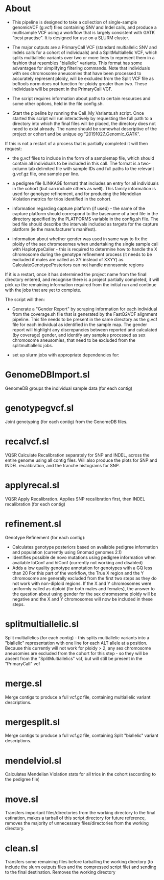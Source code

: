 # About
- This pipeline is designed to take a collection of single-sample genomicVCF (g.vcf) files containing SNV and Indel calls, and produce a multisample VCF using a workflow that is largely consistent with GATK "best practise". It is designed for use on a SLURM cluster.

- The major outputs are a PrimaryCall VCF (standard multiallelic SNV and Indels calls for a cohort of individuals) and a SplitMultiallelic VCF, which splits multiallelic variants over two or more lines to represent them in a fashion that resembles "biallelic" variants. This format has some advantages for simplifying filtering commands. Note that individuals with sex chromosome aneusomies that have been processed to accurately represent ploidy, will be excluded from the Split VCF file as bcftools norm does not function for ploidy greater than two. These individuals will be present in the PrimaryCall VCF. 

- The script requires information about paths to certain resources and some other options, held in the file config.sh.

- Start the pipeline by running the Call_My_Variants.sh script. Once started this script will run interactively by requesting the full path to a directory into which the final files will be placed, the directory does not need to exist already. The name should be somewhat descriptive of the project or cohort and be unique eg "20191027_Genomic_GATK". 

If this is not a restart of a process that is partially completed it will then request:

- the g.vcf files to include in the form of a samplemap file, which should contain all individuals to be included in this call. The format is a two-column tab delimited file with sample IDs and full paths to the relevant g.vcf.gz file, one sample per line.

- a pedigree file (LINKAGE format) that includes an entry for all individuals in the cohort (but can include others as well). This family information is used for genotype refinement, and for producing the Mendelian Violation metrics for trios identified in the cohort.

- information regarding capture platform (if used) - the name of the capture platform should correspond to the basename of a bed file in the directory specified by the PLATFORMS variable in the config.sh file. The bed file should describe the intervals included as targets for the capture platform (ie the manufacturer's manifest).

- information about whether gender was used in same way to fix the ploidy of the sex chromosomes when undertaking the single sample call with HaplotypeCaller - this is required to determine how to handle the X chromosome during the genotype refinement process (it needs to be excluded if males are called as XY instead of XXYY) as CalculateGenotypePosteriors can not handle monosomic regions

If it is a restart, once it has determined the project name from the final directory entered, and recognise there is a project partially completed, it will pick up the remaining information required from the initial run and continue with the jobs that are yet to complete.

The script will then:
- Generate a "Gender Report" by scraping information for each individual from the coverage.sh file that is generated by the FastQ2VCF alignment pipeline. This file needs to be present in the same directory as the g.vcf file for each individual as identified in the sample map. The gender report will highlight any discrepancies between reported and calculated (by coverage) gender, and identify any samples processed as sex chromosome aneusomies, that need to be excluded from the splitmultiallelic jobs.
 
- set up slurm jobs with appropriate dependencies for:

# GenomeDBImport.sl
GenomeDB groups the individual sample data (for each contig)

# genotypegvcf.sl
Joint genotyping (for each contig) from the GenomeDB files.

# recalvcf.sl
VQSR Calculate Recalibration separately for SNP and INDEL, across the entire genome using all contig files. Will also produce the plots for SNP and INDEL recalibration, and the tranche histograms for SNP.

# applyrecal.sl
VQSR Apply Recalibration. Applies SNP recalibration first, then INDEL recalibration (for each contig)

# refinement.sl
Genotype Refinement (for each contig):
- Calculates genotype posteriors based on available pedigree information and population (currently using Gnomad genomes 2.1)
- Identifies possible de novo mutations using pedigree information when available loConf and hiConf (currently not working and disabled)
- Adds a low quality genotype annotation for genotypes with a GQ less than 20
For this part of the workflow, the True X region and the Y chromosome are generally excluded from the first two steps as they do not work with non-diploid regions. If the X and Y chromosomes were uniformly called as diploid (for both males and females), the answer to the question about using gender for the sex chromosome ploidy will be negative and the X and Y chromosomes will now be included in these steps.

# splitmultiallelic.sl
Split multiallelics (for each contig) - this splits multiallelic variants into a "biallelic" representation with one line for each ALT allele at a position. Because this currently will not work for ploidy > 2, any sex chromosome aneusomies are excluded from the cohort for this step - so they will be absent from the "SplitMultiallelics" vcf, but will still be present in the "PrimaryCall" vcf

# merge.sl
Merge contigs to produce a full vcf.gz file, containing multiallelic variant descriptions.

# mergesplit.sl
Merge contigs to produce a full vcf.gz file, containing Split "biallelic" variant descriptions.

# mendelviol.sl
Calculates Mendelian Violation stats for all trios in the cohort (according to the pedigree file)

# move.sl 
Transfers important files/directories from the working directory to the final estination, makes a tarball of this script directory for future reference, removes the majority of unnecessary files/directories from the working directory.

# clean.sl
Transfers some remaining files before tarballing the working directory (to include the slurm outputs files and the compressed script file) and sending to the final destination. Removes the working directory
